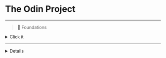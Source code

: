 # The Odin Project

---

>📍 Foundations

<details>
<summary>Click it</summary>
  
<hr>

| Project    | Topic              |                                                      Repository                                                    | Live Preview |
|------------|--------------------|--------------------------------------------------------------------------------------------------------------------|--------------|
|   Recipes  |  HTML Foundations  | [link]( https://albert-santiago.github.io/THE_ODIN_PROJECT/odin_recipes)                                           |              |
|     2      |                    |                                                                                                                    |              |
|     3      |                    |                                                                                                                    |              | 
|     4      |                    |                                                                                                                    |              | 
|     5      |                    |                                                                                                                    |              | 
|     6      |                    |                                                                                                                    |              | 
|     7      |                    |                                                                                                                    |              | 
|     8      |                    |                                                                                                                    |              | 
|     9      |                    |                                                                                                                    |              | 
|     10     |                    |                                                                                                                    |              | 
|     11     |                    |                                                                                                                    |              | 
|     12     |                    |                                                                                                                    |              | 
|     13     |                    |                                                                                                                    |              | 
|     14     |                    |                                                                                                                    |              | 
|     15     |                    |                                                                                                                    |              | 
|     16     |                    |                                                                                                                    |              | 
|     17     |                    |                                                                                                                    |              | 
|     18     |                    |                                                                                                                    |              | 


</details>

---

<details>
